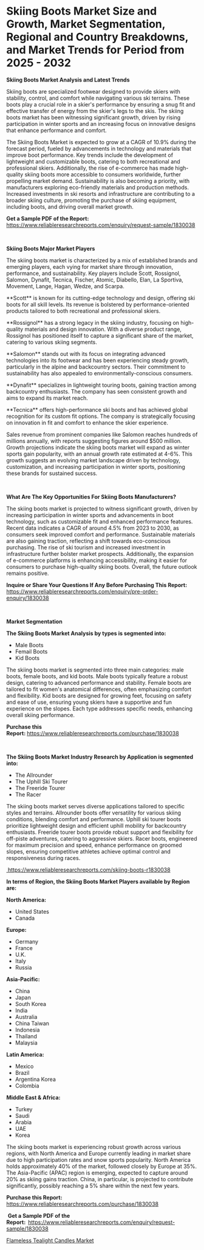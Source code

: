 <p><h1>Skiing Boots Market Size and Growth, Market Segmentation, Regional and Country Breakdowns, and Market Trends for Period from 2025 -  2032</h1></p><p><strong>Skiing Boots Market Analysis and Latest Trends</strong></p>
<p><p>Skiing boots are specialized footwear designed to provide skiers with stability, control, and comfort while navigating various ski terrains. These boots play a crucial role in a skier's performance by ensuring a snug fit and effective transfer of energy from the skier's legs to the skis. The skiing boots market has been witnessing significant growth, driven by rising participation in winter sports and an increasing focus on innovative designs that enhance performance and comfort.</p><p>The Skiing Boots Market is expected to grow at a CAGR of 10.9% during the forecast period, fueled by advancements in technology and materials that improve boot performance. Key trends include the development of lightweight and customizable boots, catering to both recreational and professional skiers. Additionally, the rise of e-commerce has made high-quality skiing boots more accessible to consumers worldwide, further propelling market demand. Sustainability is also becoming a priority, with manufacturers exploring eco-friendly materials and production methods. Increased investments in ski resorts and infrastructure are contributing to a broader skiing culture, promoting the purchase of skiing equipment, including boots, and driving overall market growth.</p></p>
<p><strong>Get a Sample PDF of the Report:&nbsp;</strong> <a href="https://www.reliableresearchreports.com/enquiry/request-sample/1830038?utm_campaign=2331&utm_medium=2&utm_source=Github&utm_content=ia&utm_term=09022025&utm_id=skiing-boots">https://www.reliableresearchreports.com/enquiry/request-sample/1830038</a></p>
<p>&nbsp;</p>
<p><strong>Skiing Boots Major Market Players</strong></p>
<p><p>The skiing boots market is characterized by a mix of established brands and emerging players, each vying for market share through innovation, performance, and sustainability. Key players include Scott, Rossignol, Salomon, Dynafit, Tecnica, Fischer, Atomic, Diabello, Elan, La Sportiva, Movement, Lange, Hagan, Wedze, and Scarpa.</p><p>**Scott** is known for its cutting-edge technology and design, offering ski boots for all skill levels. Its revenue is bolstered by performance-oriented products tailored to both recreational and professional skiers.</p><p>**Rossignol** has a strong legacy in the skiing industry, focusing on high-quality materials and design innovation. With a diverse product range, Rossignol has positioned itself to capture a significant share of the market, catering to various skiing segments.</p><p>**Salomon** stands out with its focus on integrating advanced technologies into its footwear and has been experiencing steady growth, particularly in the alpine and backcountry sectors. Their commitment to sustainability has also appealed to environmentally-conscious consumers.</p><p>**Dynafit** specializes in lightweight touring boots, gaining traction among backcountry enthusiasts. The company has seen consistent growth and aims to expand its market reach.</p><p>**Tecnica** offers high-performance ski boots and has achieved global recognition for its custom fit options. The company is strategically focusing on innovation in fit and comfort to enhance the skier experience.</p><p>Sales revenue from prominent companies like Salomon reaches hundreds of millions annually, with reports suggesting figures around $500 million. Growth projections indicate the skiing boots market will expand as winter sports gain popularity, with an annual growth rate estimated at 4-6%. This growth suggests an evolving market landscape driven by technology, customization, and increasing participation in winter sports, positioning these brands for sustained success.</p></p>
<p>&nbsp;</p>
<p><strong>What Are The Key Opportunities For Skiing Boots Manufacturers?</strong></p>
<p><p>The skiing boots market is projected to witness significant growth, driven by increasing participation in winter sports and advancements in boot technology, such as customizable fit and enhanced performance features. Recent data indicates a CAGR of around 4.5% from 2023 to 2030, as consumers seek improved comfort and performance. Sustainable materials are also gaining traction, reflecting a shift towards eco-conscious purchasing. The rise of ski tourism and increased investment in infrastructure further bolster market prospects. Additionally, the expansion of e-commerce platforms is enhancing accessibility, making it easier for consumers to purchase high-quality skiing boots. Overall, the future outlook remains positive.</p></p>
<p><strong>Inquire or Share Your Questions If Any Before Purchasing This Report:</strong> <a href="https://www.reliableresearchreports.com/enquiry/pre-order-enquiry/1830038?utm_campaign=2331&utm_medium=2&utm_source=Github&utm_content=ia&utm_term=09022025&utm_id=skiing-boots">https://www.reliableresearchreports.com/enquiry/pre-order-enquiry/1830038</a></p>
<p>&nbsp;</p>
<p><strong>Market Segmentation</strong></p>
<p><strong>The Skiing Boots Market Analysis by types is segmented into:</strong></p>
<p><ul><li>Male Boots</li><li>Femail Boots</li><li>Kid Boots</li></ul></p>
<p><p>The skiing boots market is segmented into three main categories: male boots, female boots, and kid boots. Male boots typically feature a robust design, catering to advanced performance and stability. Female boots are tailored to fit women's anatomical differences, often emphasizing comfort and flexibility. Kid boots are designed for growing feet, focusing on safety and ease of use, ensuring young skiers have a supportive and fun experience on the slopes. Each type addresses specific needs, enhancing overall skiing performance.</p></p>
<p><strong>Purchase this Report:&nbsp;</strong><a href="https://www.reliableresearchreports.com/purchase/1830038?utm_campaign=2331&utm_medium=2&utm_source=Github&utm_content=ia&utm_term=09022025&utm_id=skiing-boots">https://www.reliableresearchreports.com/purchase/1830038</a></p>
<p>&nbsp;</p>
<p><strong>The Skiing Boots Market Industry Research by Application is segmented into:</strong></p>
<p><ul><li>The Allrounder</li><li>The Uphill Ski Tourer</li><li>The Freeride Tourer</li><li>The Racer</li></ul></p>
<p><p>The skiing boots market serves diverse applications tailored to specific styles and terrains. Allrounder boots offer versatility for various skiing conditions, blending comfort and performance. Uphill ski tourer boots prioritize lightweight design and efficient uphill mobility for backcountry enthusiasts. Freeride tourer boots provide robust support and flexibility for off-piste adventures, catering to aggressive skiers. Racer boots, engineered for maximum precision and speed, enhance performance on groomed slopes, ensuring competitive athletes achieve optimal control and responsiveness during races.</p></p>
<p><a href="https://www.reliableresearchreports.com/skiing-boots-r1830038?utm_campaign=2331&utm_medium=2&utm_source=Github&utm_content=ia&utm_term=09022025&utm_id=skiing-boots">&nbsp;https://www.reliableresearchreports.com/skiing-boots-r1830038</a></p>
<p><strong>In terms of Region, the Skiing Boots Market Players available by Region are:</strong></p>
<p>
    <p> <strong> North America: </strong>
        <ul>
            <li>United States</li>
            <li>Canada</li>
        </ul>
        </p> 
    <p> <strong> Europe: </strong>
        <ul>
            <li>Germany</li>
            <li>France</li>
            <li>U.K.</li>
            <li>Italy</li>
            <li>Russia</li>
        </ul>
        </p> 
    <p> <strong> Asia-Pacific: </strong>
        <ul>
            <li>China</li>
            <li>Japan</li>
            <li>South Korea</li>
            <li>India</li>
            <li>Australia</li>
            <li>China Taiwan</li>
            <li>Indonesia</li>
            <li>Thailand</li>
            <li>Malaysia</li>
        </ul>
        </p> 
    <p> <strong> Latin America: </strong>
        <ul>
            <li>Mexico</li>
            <li>Brazil</li>
            <li>Argentina Korea</li>
            <li>Colombia</li>
        </ul>
        </p> 
    <p> <strong> Middle East & Africa: </strong>
        <ul>
            <li>Turkey</li>
            <li>Saudi</li>
            <li>Arabia</li>
            <li>UAE</li>
            <li>Korea</li>
        </ul>
    </p>
    </p>
<p><p>The skiing boots market is experiencing robust growth across various regions, with North America and Europe currently leading in market share due to high participation rates and snow sports popularity. North America holds approximately 40% of the market, followed closely by Europe at 35%. The Asia-Pacific (APAC) region is emerging, expected to capture around 20% as skiing gains traction. China, in particular, is projected to contribute significantly, possibly reaching a 5% share within the next few years.</p></p>
<p><strong>Purchase this Report: </strong><a href="https://www.reliableresearchreports.com/purchase/1830038?utm_campaign=2331&utm_medium=2&utm_source=Github&utm_content=ia&utm_term=09022025&utm_id=skiing-boots">https://www.reliableresearchreports.com/purchase/1830038</a></p>
<p>&nbsp;<strong>Get a Sample PDF of the Report:&nbsp;&nbsp;</strong><a href="https://www.reliableresearchreports.com/enquiry/request-sample/1830038?utm_campaign=2331&utm_medium=2&utm_source=Github&utm_content=ia&utm_term=09022025&utm_id=skiing-boots">https://www.reliableresearchreports.com/enquiry/request-sample/1830038</a></p>
<p><strong></strong></p>
<p><p><a href="https://github.com/domoniqueluoma76/Market-Research-Report-List-1/blob/main/flameless-tealight-candles-market.md?utm_campaign=2331&utm_medium=2&utm_source=Github&utm_content=ia&utm_term=09022025&utm_id=skiing-boots">Flameless Tealight Candles Market</a></p></p>